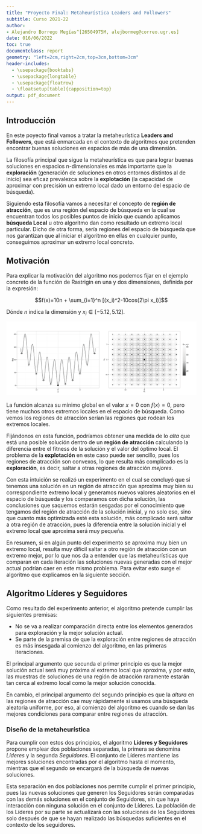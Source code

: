 ```yaml
---
title: "Proyecto Final: Metaheurística Leaders and Followers"
subtitle: Curso 2021-22
author: 
- Alejandro Borrego Megías^[26504975M, alejbormeg@correo.ugr.es]
date: 016/06/2022
toc: true
documentclass: report
geometry: "left=2cm,right=2cm,top=3cm,bottom=3cm"
header-includes: 
  - \usepackage{booktabs}
  - \usepackage{longtable}
  - \usepackage{floatrow}
  - \floatsetup[table]{capposition=top}
output: pdf_document
---
```


## Introducción

En este poyecto final vamos a tratar la metaheurística **Leaders and Followers**, que está enmarcada en el contexto de algoritmos que pretenden encontrar buenas soluciones en espacios de más de una dimensión. 

La filosofía principal que sigue la metaheurística es que para lograr buenas soluciones en espacios n-dimensionales es más importante que la **exploración** (generación de soluciones en otros entornos distintos al de inicio) sea eficaz prevalezca sobre la **explotación** (la capacidad de aproximar con precisión un extremo local dado un entorno del espacio de búsqueda). 

Siguiendo esta filosofía vamos a necesitar el concepto de **región de atracción**, que es una región del espacio de búsqueda en la cual se encuentran todos los posibles puntos de inicio que cuando aplicamos **búsqueda Local** u otro algoritmo dan como resultado un extremo local particular. Dicho de otra forma, sería regiones del espacio de búsqueda que nos garantizan que al iniciar el algoritmo en ellas en cualquier punto, conseguimos aproximar un extremo local concreto.

## Motivación

Para explicar la motivación del algoritmo nos podemos fijar en el ejemplo concreto de la función de Rastrigin en una y dos dimensiones, definida por la expresión: 

$$f(x)=10n + \sum_{i=1}^n [(x_i)^2-10cos(2\pi x_i)]$$

Dónde $n$ indica la dimensión y $x_i \in [-5.12,5.12]$. 

![Izquierda: Función Rastrigin en una dimesión. Derecha: Función Rastrigin en dos dimesiones. Las cruces indican óptimos locales y el punto negro el óptimo grobal](Imagenes/Rastrigin.png)


La función alcanza su mínimo global en el valor $x=0$ con $f(x)=0$, pero tiene muchos otros extremos locales en el espacio de búsqueda. Como vemos los regiones de atracción serían las regiones que rodean los extremos locales.

Fijándonos en esta función, podríamos obtener una medida de lo *alta* que está una posible solución dentro de un **región de atracción** calculando la diferencia entre el fitness de la solución y el valor del óptimo local. El problema de la **explotación** en este caso puede ser sencillo, pues los regiones de atracción son convexos, lo que resulta más complicado es la **exploración**, es decir, saltar a otras regiones de atracción *mejores*.


Con esta intuición se realizó un experimento en el cual se concluyó que si tenemos una solución en un región de atracción que aproxima muy bien su correspondiente extremo local y generamos nuevos valores aleatorios en el espacio de búsqueda y los comparamos con dicha solución, las conclusiones que saquemos estarán sesgadas por el conocimiento que tengamos del región de atracción de la solución inicial, y no solo eso, sino que cuanto más optimizada esté esta solución, más complicado será saltar a otra región de atracción, pues la diferencia entre la solución inicial y el extremo local que aproxima será muy pequeña. 


En resumen, si en algún punto del experimento se aproxima muy bien un extremo local, resulta muy dificil saltar a otro región de atracción con un extremo mejor, por lo que nos da a entender que las metaheurísticas que comparan en cada iteración las soluciones nuevas generadas con el mejor actual podrían caer en este mismo problema. Para evitar esto surge el algoritmo que explicamos en la siguiente sección.


## Algoritmo Líderes y Seguidores

Como resultado del experimento anterior, el algoritmo pretende cumplir las siguientes premisas: 

- No se va a realizar comparación directa entre los elementos generados para exploración y la mejor solución actual. 
- Se parte de la premisa de que la exploración entre regiones de atracción es más insesgada al comienzo del algoritmo, en las primeras iteraciones.

El principal argumento que secunda el primer principio es que la mejor solución actual será muy próxima al extremo local que aproxima, y por esto, las muestras de soluciones de una región de atracción raramente estarán tan cerca al extremo local como la mejor solución conocida.

En cambio, el principal argumento del segundo principio es que la *altura* en las regiones de atracción cae muy rápidamente si usamos una búsqueda aleatoria uniforme, por eso, al comienzo del algoritmo es cuando se dan las mejores condiciones para comparar entre regiones de atracción.

### Diseño de la metaheurística

Para cumplir con estos dos principios, el algoritmo **Líderes y Seguidores** propone emplear dos poblaciones separadas, la primera se denomina *Líderes* y la segunda *Seguidores*. El conjunto de Líderes mantiene las mejores soluciones encontradas por el algoritmo hasta el momento, mientras que el segundo se encargará de la búsqueda de nuevas soluciones.

Esta separación en dos poblaciones nos permite cumplir el primer principio, pues las nuevas soluciones que generen los Seguidores serán comparadas con las demás soluciones en el conjunto de Seguidores, sin que haya interacción con ninguna solución en el conjunto de Líderes. La población de los Líderes por su parte se actualizará con las soluciones de los Seguidores solo después de que se hayan realizado las búsquedas suficientes en el contexto de los seguidores.